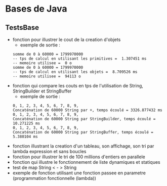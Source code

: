 # Bases de Java

## TestsBase
- fonction pour illustrer le cout de la creation d'objets
  - exemple de sortie : 
  ```
  somme de 0 à 60000 = 1799970000
  -- tps de calcul en utilisant les primitives =  1.307451 ms
  -- memoire utilisee =  0 o
  somme de 0 à 60000 = 1799970000
  -- tps de calcul en utilisant les objets =  8.709526 ms
  -- memoire utilisee =  94113 o
- fonction qui compare les couts en tps de l'utilisation de String, StringBuilder et StringBuffer
  - exemple de sortie : 
  ```
  0, 1, 2, 3, 4, 5, 6, 7, 8, 9, 
  Concaténation de 60000 String par +, temps écoulé = 3326.877432 ms
  0, 1, 2, 3, 4, 5, 6, 7, 8, 9, 
  Concaténation de 60000 String par StringBuilder, temps écoulé = 10.271225 ms
  0, 1, 2, 3, 4, 5, 6, 7, 8, 9, 
  Concaténation de 60000 String par StringBuffer, temps écoulé = 5.380104 ms

- fonction illustrant la creation d'un tableau, son affichage, son tri par lambda expression et sans boucles
- fonction pour illustrer le tri de 100 millions d'entiers en parallele
- fonction qui illustre le fonctionnement de liste dynamiques et statiques
- test de map String < - > String
- exemple de fonction utilisant une fonction passee en parametre (programmation fonctionnelle (lambda))
